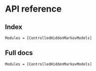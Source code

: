 # API reference

## Index

```@index
Modules = [ControlledHiddenMarkovModels]
```

## Full docs

```@autodocs
Modules = [ControlledHiddenMarkovModels]
```
